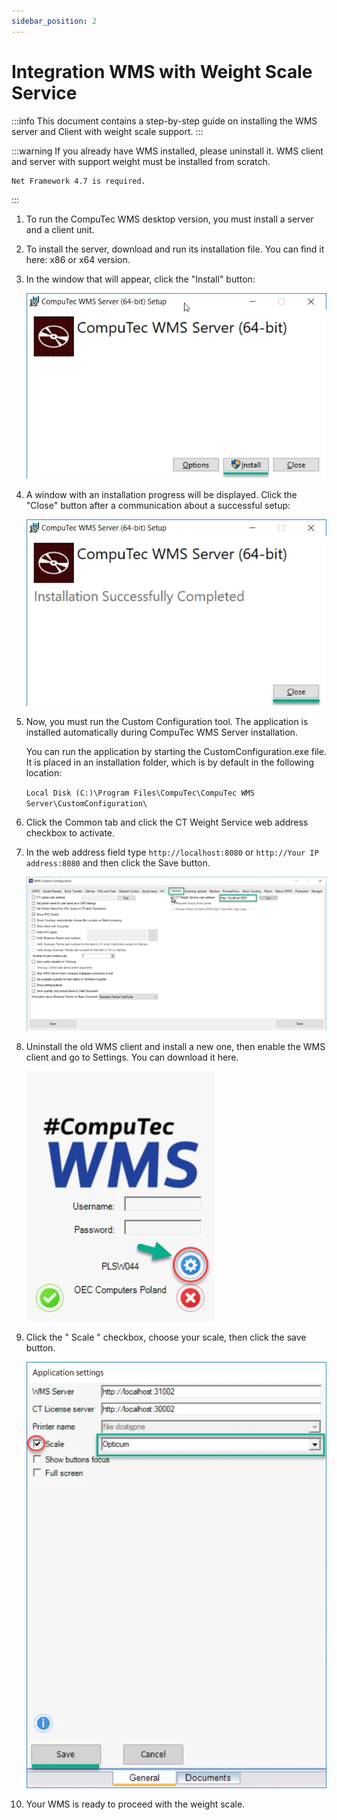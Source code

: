 ```yaml
---
sidebar_position: 2
---
```


# Integration WMS with Weight Scale Service

:::info
    This document contains a step-by-step guide on installing the WMS server and Client with weight scale support.
:::

:::warning
    If you already have WMS installed, please uninstall it. WMS client and server with support weight must be installed from scratch.

    Net Framework 4.7 is required.
:::

1. To run the CompuTec WMS desktop version, you must install a server and a client unit.
2. To install the server, download and run its installation file. You can find it here: x86 or x64 version.
3. In the window that will appear, click the "Install" button:

    ![Installation](./media/installation.webp)
4. A window with an installation progress will be displayed. Click the "Close" button after a communication about a successful setup:

    ![installation](./media/installation-2.webp)
5. Now, you must run the Custom Configuration tool. The application is installed automatically during CompuTec WMS Server installation.

    You can run the application by starting the CustomConfiguration.exe file. It is placed in an installation folder, which is by default in the following location:

    `Local Disk (C:)\Program Files\CompuTec\CompuTec WMS Server\CustomConfiguration\`

6. Click the Common tab and click the CT Weight Service web address checkbox to activate.
7. In the web address field type `http://localhost:8080` or `http://Your IP address:8080` and then click the Save button.

    ![Custom Configuration](./media/cc-common-integration.webp)
8. Uninstall the old WMS client and install a new one, then enable the WMS client and go to Settings. You can download it here.

    ![Settings](./media/settings-1.webp)
9. Click the " Scale " checkbox, choose your scale, then click the save button.

    ![Settings](./media/settings-22.webp)
10. Your WMS is ready to proceed with the weight scale.
